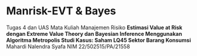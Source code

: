 # Manrisk-EVT & Bayes
Tugas 4 dan UAS Mata Kuliah Manajemen Risiko
**Estimasi Value at Risk dengan Extreme Value Theory dan Bayesian Inference Menggunakan Algoritma Metropolis
Studi Kasus: Saham LQ45 Sektor Barang Konsumsi**
Mahardi Nalendra Syafa
NIM 22/502515/PA/21558
